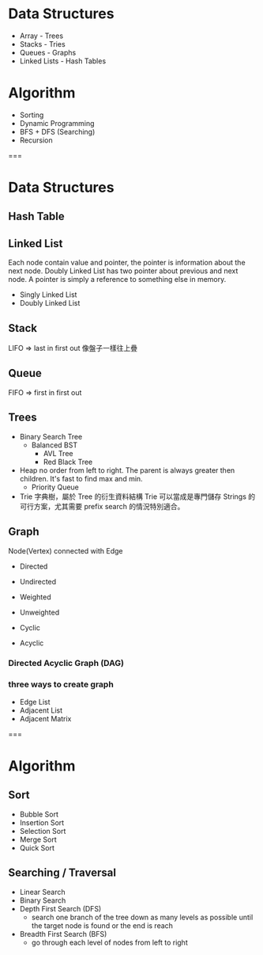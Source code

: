 # Data Structures
- Array                     - Trees
- Stacks                    - Tries
- Queues                    - Graphs
- Linked Lists              - Hash Tables

# Algorithm
- Sorting
- Dynamic Programming
- BFS + DFS (Searching)
- Recursion

===

# Data Structures

## Hash Table

## Linked List
Each node contain value and pointer, the pointer is information about the next node.
Doubly Linked List has two pointer about previous and next node.
A pointer is simply a reference to something else in memory.

- Singly Linked List
- Doubly Linked List

## Stack
LIFO => last in first out
像盤子一樣往上疊

## Queue
FIFO => first in first out

## Trees

- Binary Search Tree
    - Balanced BST
        - AVL Tree
        - Red Black Tree
- Heap
    no order from left to right. The parent is always greater then children.
    It's fast to find max and min.
    - Priority Queue
- Trie
    字典樹，屬於 Tree 的衍生資料結構
    Trie 可以當成是專門儲存 Strings 的可行方案，尤其需要 prefix search 的情況特別適合。

## Graph

Node(Vertex) connected with Edge

- Directed 
- Undirected

- Weighted 
- Unweighted

- Cyclic
- Acyclic

### Directed Acyclic Graph (DAG)

### three ways to create graph

- Edge List
- Adjacent List
- Adjacent Matrix

===

# Algorithm

## Sort
- Bubble Sort
- Insertion Sort
- Selection Sort
- Merge Sort
- Quick Sort

## Searching / Traversal

- Linear Search
- Binary Search
- Depth First Search (DFS)
    - search one branch of the tree down as many levels as possible until the target node is found or the end is reach 
- Breadth First Search (BFS)
    - go through each level of nodes from left to right